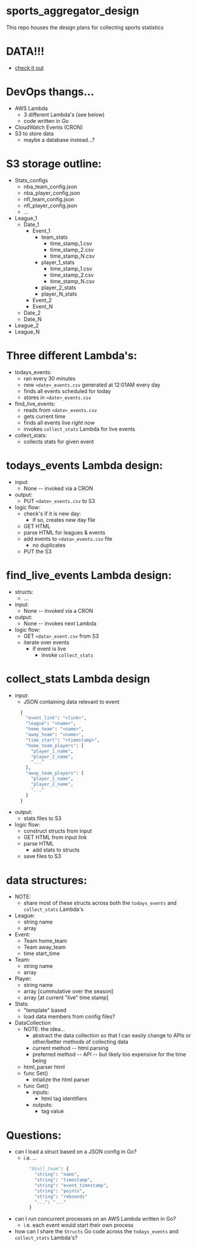 # sports_aggregator_design
This repo houses the design plans for collecting sports statistics

# DATA!!!
- [check it out](https://www.mysportsfeeds.com/feed-pricing/)

# DevOps thangs...
  - AWS Lambda
    - 3 different Lambda's (see below)
    - code written in Go
  - CloudWatch Events (CRON)
  - S3 to store data
    - maybe a database instead...?

# S3 storage outline:
  - Stats_configs
    - nba_team_config.json
    - nba_player_config.json
    - nfl_team_config.json
    - nfl_player_config.json
    - ...
  - League_1
    - Date_1
      - Event_1
        - team_stats
          - time_stamp_1.csv
          - time_stamp_2.csv
          - time_stamp_N.csv
        - player_1_stats
          - time_stamp_1.csv
          - time_stamp_2.csv
          - time_stamp_N.csv          
        - player_2_stats
        - player_N_stats
      - Event_2
      - Event_N
    - Date_2
    - Date_N
  - League_2
  - League_N

# Three different Lambda's:
  - todays_events:
    - ran every 30 minutes
    - new `<date>_events.csv` generated at 12:01AM every day
    - finds all events scheduled for today
    - stores in `<date>_events.csv`
  - find_live_events:
    - reads from `<date>_events.csv`
    - gets current time
    - finds all events live _right now_
    - invokes `collect_stats` Lambda for live events
  - collect_stats:
    - collects stats for given event

# todays_events Lambda design:
  - input:
    - None -- invoked via a CRON
  - output:
    - PUT `<date>_events.csv` to S3
  - logic flow:
    - check's if it is new day:
      - if so, creates new day file
    - GET HTML
    - parse HTML for leagues & events
    - add events to `<data>_events.csv` file
      - no duplicates
    - PUT the S3

# find_live_events Lambda design:
  - structs:
    - ...
  - input:
    - None -- invoked via a CRON
  - output:
    - None -- invokes next Lambda
  - logic flow:
    - GET `<data>_event.csv` from S3
    - iterate over events
      - if event is live
        - invoke `collect_stats`

# collect_stats Lambda design
  - input:
    - JSON containing data relevant to event
    ```python
      {
        "event_link": "<link>",
        "league": "<name>",
        "home_team": "<name>",
        "away_team": "<name>",
        "time_start": "<timestamp>",
        "home_team_players": [
          "player_1_name",
          "player_2_name",
          "..."
        ],
        "away_team_players": [
          "player_1_name",
          "player_2_name",
          "..."
        ]
      }
    ```
  - output:
    - stats files to S3
  - logic flow:
    - construct structs from input
    - GET HTML from input link
    - parse HTML
      - add stats to structs
    - save files to S3

# data structures:
  - NOTE:
    - share most of these structs across both the `todays_events` and `collect_stats` Lambda's
  - League:
    - string name
    - array<Event>
  - Event:
    - Team home_team
    - Team away_team
    - time start_time
  - Team:
    - string name
    - array <Player>
  - Player:
    - string name
    - array <Stats> [cummulative over the season]
    - array <Stats> [at current "live" time stamp]
  - Stats:
    - "template" based
    - load data members from config files?
  - DataCollection
    - NOTE: the idea...
      - abstract the data collection so that I can easily change to APIs or other/better methods of collecting data
      - current method -- html parsing
      - preferred method -- API -- but likely too expensive for the time being
    - html_parser html
    - func Set()
      - intialize the html parser
    - func Get()
      - inputs:
        - html tag identifiers
      - outputs:
        - tag value

# Questions:
  - can I load a struct based on a JSON config in Go?
    - i.e. ...
      ```python
        "bball_team": {
          "string": "name",
          "string": "timestamp",
          "string": "event_timestamp",
          "string": "points",
          "string": "rebounds"
          "...": "..."
        }
      ```
  - can I run concurrent processes on an AWS Lambda written in Go?
    - i.e. each event would start their own process
  - how can I share the `Structs` Go code across the `todays_events` and `collect_stats` Lambda's?

